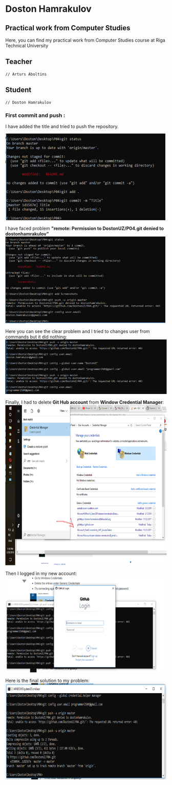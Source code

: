 # Doston Hamrakulov

## Practical work from Computer Studies
  
Here, you can find my practical work from Computer Studies course at Riga Technical University


## Teacher
```[artursaboltins]
// Arturs Aboltins 
```
## Student
```[dostonhamrakulov]
// Doston Hamrakulov 
```

### First commit and push :

I have added the title and tried to push the repository.

<img width="500px" height="270px" src="https://github.com/DostonUZ/P04/blob/master/Screenshots/images_1.PNG" />

I have faced problem <b>"remote: Permission to DostonUZ/P04.git denied to dostonhamrakulov"</b>
<img width="500px" height="270px" src="https://github.com/DostonUZ/P04/blob/master/Screenshots/images_2.PNG" />

Here you can see the clear problem and I tried to changes user from commands but it did nothing:
<img width="510px" height="170px" src="https://github.com/DostonUZ/P04/blob/master/Screenshots/images_3.PNG" />


Finally, I had to delete <b> Git Hub account</b> from <b>Window Credential Manager</b>:
<img width="900px" height="500px" src="https://github.com/DostonUZ/P04/blob/master/Screenshots/images_4.png" />

Then I logged in my new account:
<img width="600px" height="300px" src="https://github.com/DostonUZ/P04/blob/master/Screenshots/images_5.PNG" />


Here is the final solution to my problem:
<img width="750px" height="300px" src="https://github.com/DostonUZ/P04/blob/master/Screenshots/images_6.PNG" />

